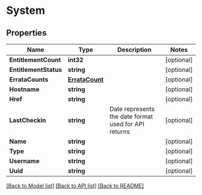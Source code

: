 # System

## Properties

Name | Type | Description | Notes
------------ | ------------- | ------------- | -------------
**EntitlementCount** | **int32** |  | [optional] 
**EntitlementStatus** | **string** |  | [optional] 
**ErrataCounts** | [**ErrataCount**](ErrataCount.md) |  | [optional] 
**Hostname** | **string** |  | [optional] 
**Href** | **string** |  | [optional] 
**LastCheckin** | **string** | Date represents the date format used for API returns | [optional] 
**Name** | **string** |  | [optional] 
**Type** | **string** |  | [optional] 
**Username** | **string** |  | [optional] 
**Uuid** | **string** |  | [optional] 

[[Back to Model list]](../README.md#documentation-for-models) [[Back to API list]](../README.md#documentation-for-api-endpoints) [[Back to README]](../README.md)


